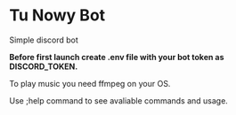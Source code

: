 # Tu Nowy Bot

Simple discord bot

**Before first launch create .env file with your bot token as DISCORD_TOKEN.**

To play music you need ffmpeg on your OS.

Use ;help command to see avaliable commands and usage.
